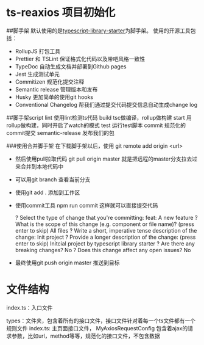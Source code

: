 # ts-reaxios 项目初始化
##脚手架
默认使用的是[typescript-library-starter](https://github.com/alexjoverm/typescript-library-starter)为脚手架。
使用的开源工具包括：
* RollupJS 打包工具
* Prettier 和 TSLint 保证格式化代码以及带吧风格一致性
* TypeDoc 自动生成文档并部署到Github pages
* Jest 生成测试单元
* Commitizen 规范化提交注释
* Semantic release 管理版本和发布
* Husky 更加简单的使用git hooks
* Conventional Changelog 帮我们通过提交代码提交信息自动生成change log

##脚手架script
lint 使用lint检测ts代码
build tsc做编译，rollup做构建
start 用rollup做构建，同时开启了watch的模式
test 运行test脚本
commit 规范化的commit提交
semantic-release 发布我们的包

###使用合并脚手架
在下载脚手架以后，使用 git remote add origin \<url\> 
- 然后使用pull拉取代码  git pull origin master 就是把远程的master分支拉去过来合并到本地代码中
- 可以用git branch 查看当前分支
- 使用git add . 添加到工作区
- 使用commit工具 npm run commit 这样就可以直接提交代码

  ? Select the type of change that you're committing: feat:     A new feature
  ? What is the scope of this change (e.g. component or file name)? (press enter to skip)
   All files 
  ? Write a short, imperative tense description of the change:
   Init project
  ? Provide a longer description of the change: (press enter to skip)
   Initcial project by typescript library starter
  ? Are there any breaking changes? No
  ? Does this change affect any open issues? No
  
- 最终使用git push origin master 推送到目标


# 文件结构
index.ts：入口文件

types：文件夹，包含着所有的接口文件，接口文件针对着每一个ts文件都有一个规则文件
  index.ts: 主页面接口文件，
    MyAxiosRequestConfig 包含着ajax的请求参数，比如url，method等等，规范化的接口文件，不包含数据
  
